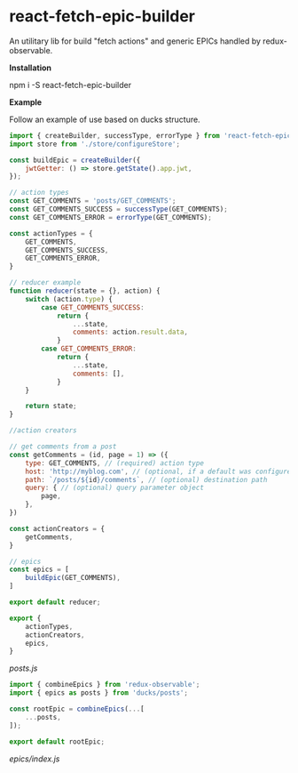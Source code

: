# react-fetch-epic-builder

An utilitary lib for build "fetch actions" and generic EPICs handled by redux-observable.

**Installation**

npm i -S react-fetch-epic-builder

**Example**

Follow an example of use based on ducks structure.

```javascript
import { createBuilder, successType, errorType } from 'react-fetch-epic-builder';
import store from './store/configureStore';

const buildEpic = createBuilder({
    jwtGetter: () => store.getState().app.jwt,
});

// action types
const GET_COMMENTS = 'posts/GET_COMMENTS';
const GET_COMMENTS_SUCCESS = successType(GET_COMMENTS);
const GET_COMMENTS_ERROR = errorType(GET_COMMENTS);

const actionTypes = {
    GET_COMMENTS,
    GET_COMMENTS_SUCCESS,
    GET_COMMENTS_ERROR,
}

// reducer example
function reducer(state = {}, action) {
    switch (action.type) {
        case GET_COMMENTS_SUCCESS:
            return {
                ...state,
                comments: action.result.data,
            }
        case GET_COMMENTS_ERROR:
            return {
                ...state,
                comments: [],
            }
    }

    return state;
}

//action creators

// get comments from a post
const getComments = (id, page = 1) => ({
    type: GET_COMMENTS, // (required) action type
    host: 'http://myblog.com', // (optional, if a default was configured)
    path: `/posts/${id}/comments`, // (optional) destination path
    query: { // (optional) query parameter object
        page,
    },
})

const actionCreators = {
    getComments,
}

// epics
const epics = [
    buildEpic(GET_COMMENTS),
]

export default reducer;

export {
    actionTypes,
    actionCreators,
    epics,
}
```
*posts.js*

```javascript
import { combineEpics } from 'redux-observable';
import { epics as posts } from 'ducks/posts';

const rootEpic = combineEpics(...[
    ...posts,
]);

export default rootEpic;
```
*epics/index.js*
